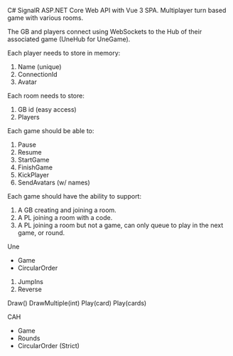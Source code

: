 C# SignalR ASP.NET Core Web API with Vue 3 SPA. Multiplayer turn based game with various rooms.

The GB and players connect using WebSockets to the Hub of their associated game (UneHub for UneGame).


Each player needs to store in memory:
1. Name (unique)
2. ConnectionId
3. Avatar


Each room needs to store:
1. GB id (easy access)
2. Players


Each game should be able to:
1. Pause
2. Resume
3. StartGame
4. FinishGame
5. KickPlayer
6. SendAvatars (w/ names)


Each game should have the ability to support:
1. A GB creating and joining a room.
2. A PL joining a room with a code.
3. A PL joining a room but not a game, can only queue to play in the next game, or round.


Une
* Game
* CircularOrder
1. JumpIns
2. Reverse

Draw()
DrawMultiple(int)
Play(card)
Play(cards)


CAH
* Game
* Rounds
* CircularOrder (Strict)


